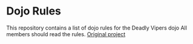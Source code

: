 Dojo Rules
==========

This repository contains a list of dojo rules for the Deadly Vipers dojo
All members should read the rules.
[Original project]("https://github.com/deadlyvipers")
